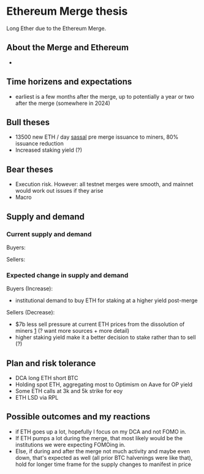 # Ethereum Merge thesis

Long Ether due to the Ethereum Merge. 

## About the Merge and Ethereum
- 

## Time horizens and expectations
- earliest is a few months after the merge, up to potentially a year or two after the merge (somewhere in 2024)

## Bull theses
- 13500 new ETH / day [sassal](https://www.youtube.com/watch?v=QTXUjyYRpRQ) pre merge issuance to miners, 80% issuance reduction
- Increased staking yield (?)

## Bear theses
- Execution risk. However: all testnet merges were smooth, and mainnet would work out issues if they arise
- Macro

## Supply and demand
### Current supply and demand
Buyers:

Sellers:

### Expected change in supply and demand
Buyers (Increase):
- institutional demand to buy ETH for staking at a higher yield post-merge

Sellers (Decrease):
- $7b less sell pressure at current ETH prices from the dissolution of miners [1](https://twitter.com/Data_Always/status/1554521769591144448) (? want more sources + more detail)
- higher staking yield make it a better decision to stake rather than to sell (?)

## Plan and risk tolerance
- DCA long ETH short BTC
- Holding spot ETH, aggregating most to Optimism on Aave for OP yield
- Some ETH calls at 3k and 5k strike for eoy
- ETH LSD via RPL


## Possible outcomes and my reactions
- if ETH goes up a lot, hopefully I focus on my DCA and not FOMO in. 
- If ETH pumps a lot during the merge, that most likely would be the institutions we were expecting FOMOing in. 
- Else, if during and after the merge not much activity and maybe even down, that's expected as well (all prior BTC halvenings were like that), hold for longer time frame for the supply changes to manifest in price
